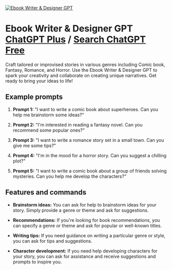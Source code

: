 
[![Ebook Writer & Designer GPT](https://files.oaiusercontent.com/file-jIWRmrHdNImoAHYG0gJ2tBJ0?se=2123-10-16T00%3A37%3A19Z&sp=r&sv=2021-08-06&sr=b&rscc=max-age%3D31536000%2C%20immutable&rscd=attachment%3B%20filename%3Dd529a3d2-76da-4d22-91e5-28406b2fc1a2.png&sig=K1Vg/pwQlflNGEKxb/8g%2B3JBB9SRPC1%2BTCH/SOXtR1Y%3D)](https://chat.openai.com/g/g-gNSMT0ySH-ebook-writer-designer-gpt)

# Ebook Writer & Designer GPT [ChatGPT Plus](https://chat.openai.com/g/g-gNSMT0ySH-ebook-writer-designer-gpt) / [Search ChatGPT Free](https://gptcall.net/index.html#/?search=Ebook%20Writer%20%26%20Designer%20GPT)

Craft tailored or improvised stories in various genres including Comic book, Fantasy, Romance, and Horror. Use the Ebook Writer & Designer GPT to spark your creativity and collaborate on creating unique narratives. Get ready to bring your ideas to life!

## Example prompts

1. **Prompt 1:** "I want to write a comic book about superheroes. Can you help me brainstorm some ideas?"

2. **Prompt 2:** "I'm interested in reading a fantasy novel. Can you recommend some popular ones?"

3. **Prompt 3:** "I want to write a romance story set in a small town. Can you give me some tips?"

4. **Prompt 4:** "I'm in the mood for a horror story. Can you suggest a chilling plot?"

5. **Prompt 5:** "I want to write a comic book about a group of friends solving mysteries. Can you help me develop the characters?"

## Features and commands

- **Brainstorm ideas:** You can ask for help to brainstorm ideas for your story. Simply provide a genre or theme and ask for suggestions.

- **Recommendations:** If you're looking for book recommendations, you can specify a genre or theme and ask for popular or well-known titles.

- **Writing tips:** If you need guidance on writing a particular genre or style, you can ask for tips and suggestions.

- **Character development:** If you need help developing characters for your story, you can ask for assistance and receive suggestions and prompts to inspire you.


